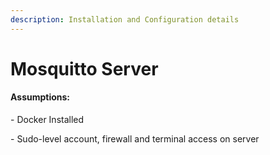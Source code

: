 ```yaml
---
description: Installation and Configuration details
---
```


# Mosquitto Server

#### Assumptions:&#x20;

\- Docker Installed

\- Sudo-level account, firewall and terminal access on server

####
